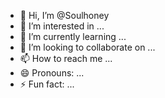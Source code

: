- 👋 Hi, I’m @Soulhoney
- 👀 I’m interested in ...
- 🌱 I’m currently learning ...
- 💞️ I’m looking to collaborate on ...
- 📫 How to reach me ...
- 😄 Pronouns: ...
- ⚡ Fun fact: ...

<!---
Soulhoney/Soulhoney is a ✨ special ✨ repository because its `README.md` (this file) appears on your GitHub profile.
You can click the Preview link to take a look at your changes.
--->
